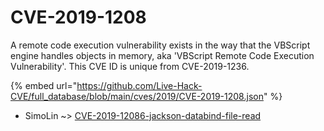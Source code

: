 # CVE-2019-1208

A remote code execution vulnerability exists in the way that the VBScript engine handles objects in memory, aka 'VBScript Remote Code Execution Vulnerability'. This CVE ID is unique from CVE-2019-1236.

{% embed url="https://github.com/Live-Hack-CVE/full_database/blob/main/cves/2019/CVE-2019-1208.json" %}


* SimoLin ~> [CVE-2019-12086-jackson-databind-file-read](https://zeste.alice-snow.ru/2019/database/cve-2019-1208/cve-2019-12086-jackson-databind-file-read-simolin)